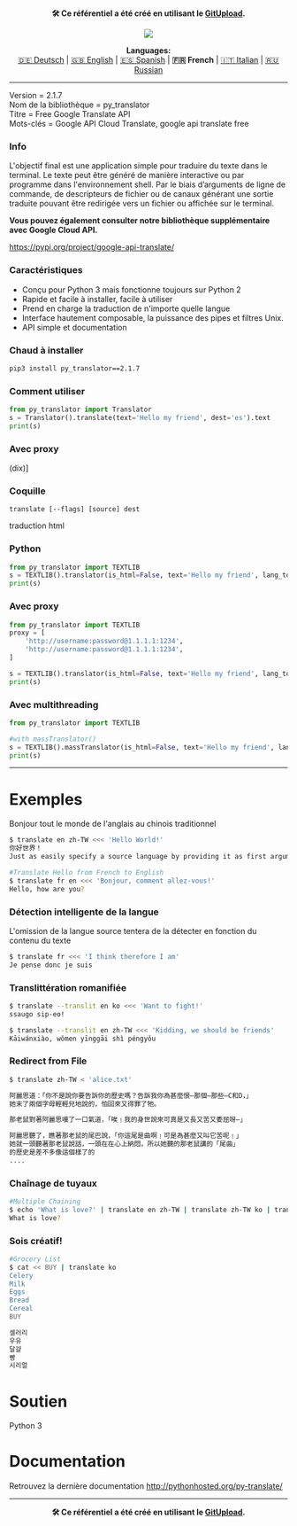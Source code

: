 <p align="center"><b>🛠️ Ce référentiel a été créé en utilisant le <a href="https://gitupload.com">GitUpload</a>.</b></p>
<p align="center"><a href="https://kupi.net"><img src="https://github.com/markolofsen/py_translator//blob/master/.banners/banner_fr.png?raw=1" /></a></p>
<p align="center"><b>Languages:</b><br /><a href="https://github.com/markolofsen/py_translator/blob/master/README_de.md">🇩🇪 Deutsch</a> | <a href="https://github.com/markolofsen/py_translator/blob/master/README.md">🇬🇧 English</a> | <a href="https://github.com/markolofsen/py_translator/blob/master/README_es.md">🇪🇸 Spanish</a> | <b>🇫🇷 French</b> | <a href="https://github.com/markolofsen/py_translator/blob/master/README_it.md">🇮🇹 Italian</a> | <a href="https://github.com/markolofsen/py_translator/blob/master/README_ru.md">🇷🇺 Russian</a></p>

---

Version = 2.1.7 <br />
Nom de la bibliothèque = py_translator <br />
Titre = Free Google Translate API <br />
Mots-clés = Google API Cloud Translate, google api translate free <br />

### Info
L&#39;objectif final est une application simple pour traduire du texte dans le terminal. Le texte peut être généré de manière interactive ou par programme dans l&#39;environnement shell. Par le biais d’arguments de ligne de commande, de descripteurs de fichier ou de canaux générant une sortie traduite pouvant être redirigée vers un fichier ou affichée sur le terminal.

<b>Vous pouvez également consulter notre bibliothèque supplémentaire avec Google Cloud API.</b>

https://pypi.org/project/google-api-translate/


### Caractéristiques
* Conçu pour Python 3 mais fonctionne toujours sur Python 2
* Rapide et facile à installer, facile à utiliser
* Prend en charge la traduction de n&#39;importe quelle langue
* Interface hautement composable, la puissance des pipes et filtres Unix.
* API simple et documentation

### Chaud à installer

```sh
pip3 install py_translator==2.1.7
```


### Comment utiliser
```python
from py_translator import Translator
s = Translator().translate(text='Hello my friend', dest='es').text
print(s)
```

### Avec proxy
(dix)]

### Coquille
```shell
translate [--flags] [source] dest
```


traduction html

### Python
```python
from py_translator import TEXTLIB
s = TEXTLIB().translator(is_html=False, text='Hello my friend', lang_to='cn', proxy=False)
print(s)
```

### Avec proxy
```python
from py_translator import TEXTLIB
proxy = [
    'http://username:password@1.1.1.1:1234',
    'http://username:password@1.1.1.1:1234',
]

s = TEXTLIB().translator(is_html=False, text='Hello my friend', lang_to='cn', proxy=proxy)
print(s)
```

### Avec multithreading
```python
from py_translator import TEXTLIB

#with massTranslator()
s = TEXTLIB().massTranslator(is_html=False, text='Hello my friend', lang_to='cn', proxy=False)
print(s)
```

--------
# Exemples
Bonjour tout le monde de l&#39;anglais au chinois traditionnel
```sh
$ translate en zh-TW <<< 'Hello World!'
你好世界！
Just as easily specify a source language by providing it as first argument
```

```sh
#Translate Hello from French to English
$ translate fr en <<< 'Bonjour, comment allez-vous!'
Hello, how are you?
```

### Détection intelligente de la langue
L&#39;omission de la langue source tentera de la détecter en fonction du contenu du texte
```sh
$ translate fr <<< 'I think therefore I am'
Je pense donc je suis
```


### Translittération romanifiée
```sh
$ translate --translit en ko <<< 'Want to fight!'
ssaugo sip-eo!

$ translate --translit en zh-TW <<< 'Kidding, we should be friends'
Kāiwánxiào, wǒmen yīnggāi shì péngyǒu
```


### Redirect from File
```sh
$ translate zh-TW < 'alice.txt'

阿麗思道：「你不是說你要告訴你的歷史嗎？告訴我你為甚麼恨—那個—那些—C和D，」
她末了兩個字母輕輕兒地說的，怕回來又得罪了牠。

那老鼠對著阿麗思嘆了一口氣道，「唉﹗我的身世說來可真是又長又苦又委屈呀—」

阿麗思聽了，瞧著那老鼠的尾巴說，「你這尾是曲啊﹗可是為甚麼又叫它苦呢﹗」
她就一頭聽著那老鼠說話，一頭在在心上納悶，所以她聽的那老鼠講的「尾曲」
的歷史是差不多像這個樣了的
....
```

### Chaînage de tuyaux
```sh
#Multiple Chaining
$ echo 'What is love?' | translate en zh-TW | translate zh-TW ko | translate ko fr | translate fr en
What is love?
```

### Sois créatif!
```sh
#Grocery List
$ cat << BUY | translate ko
Celery
Milk
Eggs
Bread
Cereal
BUY

셀러리
우유
달걀
빵
시리얼
```

# Soutien
Python 3

# Documentation
Retrouvez la dernière documentation http://pythonhosted.org/py-translate/


---

<p align="center"><b>🛠️ Ce référentiel a été créé en utilisant le <a href="https://gitupload.com">GitUpload</a>.</b></p>